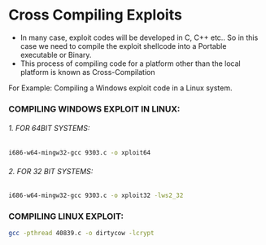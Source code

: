# Cross Compiling Exploits

- In many case, exploit codes will be developed in C, C++ etc.. So in this case we need to compile the exploit shellcode into a Portable executable or Binary. 
- This process of compiling code for a platform other than the local platform is known as Cross-Compilation

For Example: Compiling a Windows exploit code in a Linux system. 

### COMPILING WINDOWS EXPLOIT IN LINUX:

###### 1. FOR 64BIT SYSTEMS:

```sh
i686-w64-mingw32-gcc 9303.c -o xploit64
```

###### 2. FOR 32 BIT SYSTEMS:

```sh
i686-w64-mingw32-gcc 9303.c -o xploit32 -lws2_32
```

### COMPILING LINUX EXPLOIT:

```sh
gcc -pthread 40839.c -o dirtycow -lcrypt
```
